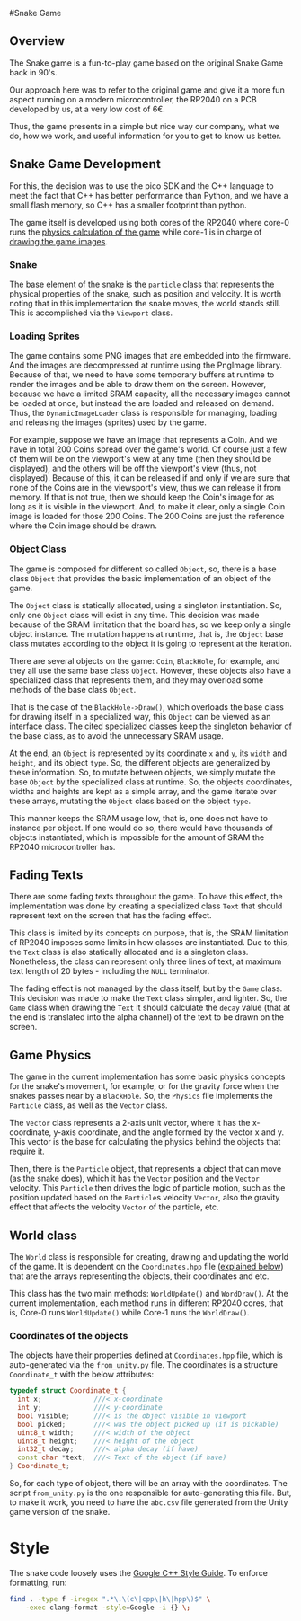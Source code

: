 #Snake Game

## Overview

The Snake game is a fun-to-play game based on the original Snake Game back in
90's.

Our approach here was to refer to the original game and give it a more fun
aspect running on a modern microcontroller, the RP2040 on a PCB developed by us,
at a very low cost of 6€.

Thus, the game presents in a simple but nice way our company, what we do, how we
work, and useful information for you to get to know us better.

## Snake Game Development

For this, the decision was to use the pico SDK and the C++ language to meet the
fact that C++ has better performance than Python, and we have a small flash
memory, so C++ has a smaller footprint than python.

The game itself is developed using both cores of the RP2040 where core-0 runs
the [physics calculation of the game](#game-physics) while core-1 is in
charge of [drawing the game images](#world-class).

### Snake

The base element of the snake is the `particle` class that represents the
physical properties of the snake, such as position and velocity. It is worth
noting that in this implementation the snake moves, the world stands still. This
is accomplished via the `Viewport` class.

### Loading Sprites

The game contains some PNG images that are embedded into the firmware. And the
images are decompressed at runtime using the PngImage library. Because of that,
we need to have some temporary buffers at runtime to render the images and be
able to draw them on the screen. However, because we have a limited SRAM
capacity, all the necessary images cannot be loaded at once, but instead the are
loaded and released on demand. Thus, the `DynamicImageLoader` class is
responsible for managing, loading and releasing the images (sprites) used by the
game.

For example, suppose we have an image that represents a Coin. And we have in
total 200 Coins spread over the game's world. Of course just a few of them will
be on the viewport's view at any time (then they should be displayed), and the
others will be off the viewport's view (thus, not displayed). Because of this,
it can be released if and only if we are sure that none of the Coins are in the
viewsport's view, thus we can release it from memory. If that is not true, then
we should keep the Coin's image for as long as it is visible in the viewport.
And, to make it clear, only a single Coin image is loaded for those 200 Coins.
The 200 Coins are just the reference where the Coin image should be drawn.

### Object Class

The game is composed for different so called `Object`, so, there is a base
class `Object` that provides the basic implementation of an object of the game.

The `Object` class is statically allocated, using a singleton instantiation. So,
only one `Object` class will exist in any time. This decision was made because
of the SRAM limitation that the board has, so we keep only a single object
instance. The mutation happens at runtime, that is, the `Object` base class
mutates according to the object it is going to represent at the iteration.

There are several objects on the game: `Coin`, `BlackHole`, for example, and
they all use the same base class `Object`. However, these objects also have a
specialized class that represents them, and they may overload some methods of
the base class `Object`.

That is the case of the `BlackHole->Draw()`, which overloads the base class for
drawing itself in a specialized way, this `Object` can be viewed as an interface
class. The cited specialized classes keep the singleton behavior of the base
class, as to avoid the unnecessary SRAM usage.

At the end, an `Object` is represented by its coordinate `x` and `y`, its
`width` and `height`, and its object `type`. So, the different objects are
generalized by these information. So, to mutate between objects, we simply
mutate the base `Object` by the specialized class at runtime. So, the objects
coordinates, widths and heights are kept as a simple array, and the game iterate
over these arrays, mutating the `Object` class based on the object `type`.

This manner keeps the SRAM usage low, that is, one does not have to instance per
object. If one would do so, there would have thousands of objects instantiated,
which is impossible for the amount of SRAM the RP2040 microcontroller has.

## Fading Texts

There are some fading texts throughout the game. To have this effect, the
implementation was done by creating a specialized class `Text` that should
represent text on the screen that has the fading effect.

This class is limited by its concepts on purpose, that is, the SRAM limitation
of RP2040 imposes some limits in how classes are instantiated. Due to this, the
`Text` class is also statically allocated and is a singleton class. Nonetheless,
the class can represent only three lines of text, at maximum text length of 20
bytes - including the `NULL` terminator.

The fading effect is not managed by the class itself, but by the `Game` class.
This decision was made to make the `Text` class simpler, and lighter. So, the
`Game` class when drawing the `Text` it should calculate the `decay` value (that
at the end is translated into the alpha channel) of the text to be drawn on the
screen.

## Game Physics

The game in the current implementation has some basic physics concepts for the
snake's movement, for example, or for the gravity force when the snakes passes
near by a `BlackHole`. So, the `Physics` file implements the `Particle` class,
as well as the `Vector` class.

The `Vector` class represents a 2-axis unit vector, where it has the
x-coordinate, y-axis coordinate, and the angle formed by the vector x and y.
This vector is the base for calculating the physics behind the objects that
require it.

Then, there is the `Particle` object, that represents a object that can move (as
the snake does), which it has the `Vector` position and the `Vector` velocity.
This `Particle` then drives the logic of particle motion, such as the position
updated based on the `Particle`s velocity `Vector`, also the gravity effect that
affects the velocity `Vector` of the particle, etc.

## World class

The `World` class is responsible for creating, drawing and updating the world of
the game. It is dependent on the `Coordinates.hpp` file ([explained
below](#coordinates-of-the-objects)) that are the arrays representing the
objects, their coordinates and etc.

This class has the two main methods: `WorldUpdate()` and `WordDraw()`. At the
current implementation, each method runs in different RP2040 cores, that is,
Core-0 runs `WorldUpdate()` while Core-1 runs the `WorldDraw()`.

### Coordinates of the objects

The objects have their properties defined at `Coordinates.hpp` file, which is
auto-generated via the `from_unity.py` file. The coordinates is a structure
`Coordinate_t` with the below attributes:

```cpp
typedef struct Coordinate_t {
  int x;             ///< x-coordinate
  int y;             ///< y-coordinate
  bool visible;      ///< is the object visible in viewport
  bool picked;       ///< was the object picked up (if is pickable)
  uint8_t width;     ///< width of the object
  uint8_t height;    ///< height of the object
  int32_t decay;     ///< alpha decay (if have)
  const char *text;  ///< Text of the object (if have)
} Coordinate_t;
```

So, for each type of object, there will be an array with the coordinates. The
script `from_unity.py` is the one responsible for auto-generating this file. But, to
make it work, you need to have the `abc.csv` file generated from the Unity game
version of the snake.

# Style

The snake code loosely uses the [Google C++ Style
Guide](https://google.github.io/styleguide/cppguide.html). To enforce
formatting, run:

```sh
find . -type f -iregex ".*\.\(c\|cpp\|h\|hpp\)$" \
    -exec clang-format -style=Google -i {} \;
```
